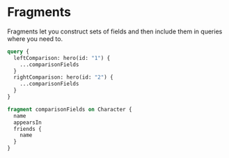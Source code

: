 # Fragments

Fragments let you construct sets of fields and then include them in queries where you need to.

```graphql
query {
  leftComparison: hero(id: "1") {
    ...comparisonFields
  }
  rightComparison: hero(id: "2") {
    ...comparisonFields
  }
}

fragment comparisonFields on Character {
  name
  appearsIn
  friends {
    name
  }
}
```
